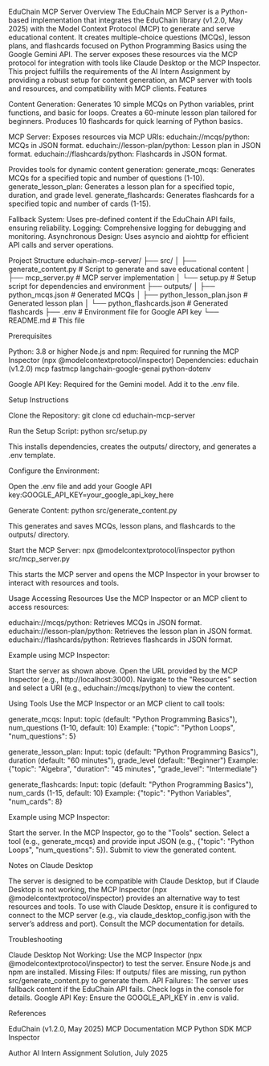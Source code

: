 EduChain MCP Server
Overview
The EduChain MCP Server is a Python-based implementation that integrates the EduChain library (v1.2.0, May 2025) with the Model Context Protocol (MCP) to generate and serve educational content. It creates multiple-choice questions (MCQs), lesson plans, and flashcards focused on Python Programming Basics using the Google Gemini API. The server exposes these resources via the MCP protocol for integration with tools like Claude Desktop or the MCP Inspector.
This project fulfills the requirements of the AI Intern Assignment by providing a robust setup for content generation, an MCP server with tools and resources, and compatibility with MCP clients.
Features

Content Generation:
Generates 10 simple MCQs on Python variables, print functions, and basic for loops.
Creates a 60-minute lesson plan tailored for beginners.
Produces 10 flashcards for quick learning of Python basics.


MCP Server:
Exposes resources via MCP URIs:
educhain://mcqs/python: MCQs in JSON format.
educhain://lesson-plan/python: Lesson plan in JSON format.
educhain://flashcards/python: Flashcards in JSON format.


Provides tools for dynamic content generation:
generate_mcqs: Generates MCQs for a specified topic and number of questions (1-10).
generate_lesson_plan: Generates a lesson plan for a specified topic, duration, and grade level.
generate_flashcards: Generates flashcards for a specified topic and number of cards (1-15).




Fallback System: Uses pre-defined content if the EduChain API fails, ensuring reliability.
Logging: Comprehensive logging for debugging and monitoring.
Asynchronous Design: Uses asyncio and aiohttp for efficient API calls and server operations.

Project Structure
educhain-mcp-server/
├── src/
│   ├── generate_content.py   # Script to generate and save educational content
│   ├── mcp_server.py        # MCP server implementation
│   └── setup.py             # Setup script for dependencies and environment
├── outputs/
│   ├── python_mcqs.json     # Generated MCQs
│   ├── python_lesson_plan.json  # Generated lesson plan
│   └── python_flashcards.json   # Generated flashcards
├── .env                     # Environment file for Google API key
└── README.md                # This file

Prerequisites

Python: 3.8 or higher
Node.js and npm: Required for running the MCP Inspector (npx @modelcontextprotocol/inspector)
Dependencies:
educhain (v1.2.0)
mcp
fastmcp
langchain-google-genai
python-dotenv


Google API Key: Required for the Gemini model. Add it to the .env file.

Setup Instructions

Clone the Repository:
git clone <repository-url>
cd educhain-mcp-server


Run the Setup Script:
python src/setup.py

This installs dependencies, creates the outputs/ directory, and generates a .env template.

Configure the Environment:

Open the .env file and add your Google API key:GOOGLE_API_KEY=your_google_api_key_here




Generate Content:
python src/generate_content.py

This generates and saves MCQs, lesson plans, and flashcards to the outputs/ directory.

Start the MCP Server:
npx @modelcontextprotocol/inspector python src/mcp_server.py

This starts the MCP server and opens the MCP Inspector in your browser to interact with resources and tools.


Usage
Accessing Resources
Use the MCP Inspector or an MCP client to access resources:

educhain://mcqs/python: Retrieves MCQs in JSON format.
educhain://lesson-plan/python: Retrieves the lesson plan in JSON format.
educhain://flashcards/python: Retrieves flashcards in JSON format.

Example using MCP Inspector:

Start the server as shown above.
Open the URL provided by the MCP Inspector (e.g., http://localhost:3000).
Navigate to the "Resources" section and select a URI (e.g., educhain://mcqs/python) to view the content.

Using Tools
Use the MCP Inspector or an MCP client to call tools:

generate_mcqs:
Input: topic (default: "Python Programming Basics"), num_questions (1-10, default: 10)
Example: {"topic": "Python Loops", "num_questions": 5}


generate_lesson_plan:
Input: topic (default: "Python Programming Basics"), duration (default: "60 minutes"), grade_level (default: "Beginner")
Example: {"topic": "Algebra", "duration": "45 minutes", "grade_level": "Intermediate"}


generate_flashcards:
Input: topic (default: "Python Programming Basics"), num_cards (1-15, default: 10)
Example: {"topic": "Python Variables", "num_cards": 8}



Example using MCP Inspector:

Start the server.
In the MCP Inspector, go to the "Tools" section.
Select a tool (e.g., generate_mcqs) and provide input JSON (e.g., {"topic": "Python Loops", "num_questions": 5}).
Submit to view the generated content.

Notes on Claude Desktop

The server is designed to be compatible with Claude Desktop, but if Claude Desktop is not working, the MCP Inspector (npx @modelcontextprotocol/inspector) provides an alternative way to test resources and tools.
To use with Claude Desktop, ensure it is configured to connect to the MCP server (e.g., via claude_desktop_config.json with the server’s address and port). Consult the MCP documentation for details.

Troubleshooting

Claude Desktop Not Working: Use the MCP Inspector (npx @modelcontextprotocol/inspector) to test the server. Ensure Node.js and npm are installed.
Missing Files: If outputs/ files are missing, run python src/generate_content.py to generate them.
API Failures: The server uses fallback content if the EduChain API fails. Check logs in the console for details.
Google API Key: Ensure the GOOGLE_API_KEY in .env is valid.

References

EduChain (v1.2.0, May 2025)
MCP Documentation
MCP Python SDK
MCP Inspector

Author
AI Intern Assignment Solution, July 2025